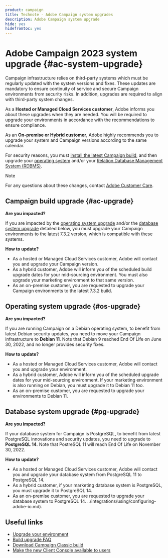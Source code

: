 ```yaml
---
product: campaign
title: Technote - Adobe Campaign system upgrades
description: Adobe Campaign system upgrade
hide: yes
hidefromtoc: yes
---
```

# Adobe Campaign 2023 system upgrade {#ac-system-upgrade}

Campaign infrastructure relies on third-party systems which must be regularly updated with the system versions and fixes. These updates are mandatory to ensure continuity of service and secure Campaign environments from security risks. In addition, upgrades are required to align with third-party system changes.

As a **Hosted or Managed Cloud Services customer**, Adobe informs you about these upgrades when they are needed. You will be required to upgrade your environments in accordance with the recommendations to ensure compliance.

As an **On-premise or Hybrid customer**, Adobe highly recommends you to upgrade your system and Campaign versions according to the same calendar. 

For security reasons, you must [install the latest Campaign build](#ac-upgrade), and then upgrade your [operating system](#os-upgrade) and/or your [Relation Database Management System (RDBMS)](#pg-upgrade).

>[!NOTE]
>
>For any questions about these changes, contact [Adobe Customer Care](https://helpx.adobe.com/enterprise/admin-guide.html/enterprise/using/support-for-experience-cloud.ug.html).
>

## Campaign build upgrade {#ac-upgrade}

**Are you impacted?**

If you are impacted by the [operating system upgrade](#os-upgrade) and/or the [database system upgrade](#pg-upgrade) detailed below, you must upgrade your Campaign environments to the latest 7.3.2 version, which is compatible with these systems.

**How to update?**

* As a hosted or Managed Cloud Services customer, Adobe will contact you and upgrade your Campaign version.
* As a hybrid customer, Adobe will inform you of the scheduled build upgrade dates for your mid-sourcing environment. You must also upgrade your marketing environment to that same version.
* As an on-premise customer, you are requested to upgrade your Campaign environments to the latest 7.3.2 build. 


## Operating system upgrade {#os-upgrade}

**Are you impacted?**

If you are running Campaign on a Debian operating system, to benefit from latest Debian security updates, you need to move your Campaign infrastructure to **Debian 11**. Note that Debian 9 reached End Of Life on June 30, 2022, and no longer provides security fixes.

**How to update?**

* As a hosted or Managed Cloud Services customer, Adobe will contact you and upgrade your environment.
* As a hybrid customer, Adobe will inform you of the scheduled upgrade dates for your mid-sourcing environment. If your marketing environment is also running on Debian, you must upgrade it to Debian 11 too.
* As an on-premise customer, you are requested to upgrade your environments to Debian 11. 

## Database system upgrade {#pg-upgrade}

**Are you impacted?**

If your database system for Campaign is PostgreSQL, to benefit from latest PostgreSQL innovations and security updates, you need to upgrade to **PostgreSQL 14**. Note that PostreSQL 11 will reach End Of Life on November 30, 2022.

**How to update?**

* As a hosted or Managed Cloud Services customer, Adobe will contact you and upgrade your database system from PostgreSQL 11 to PostgreSQL 14.
* As a hybrid customer, if your marketing database system is PostgreSQL, you must upgrade it to PostgreSQL 14.
* As an on-premise customer, you are requested to upgrade your database system to PostgreSQL 14. 
../integrations/using/configuring-adobe-io.md). 


## Useful links

* [Upgrade your environment](../../production/using/build-upgrade.md)
* [Build upgrade FAQ](../../platform/using/faq-build-upgrade.md)
* [Download Campaign Classic build](https://experience.adobe.com/#/downloads/content/software-distribution/en/campaign.html)
* [Make the new Client Console available to users](../../installation/using/client-console-availability-for-windows.md)
